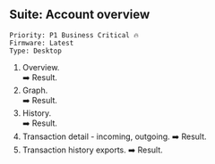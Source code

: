   ## Suite: Account overview 

```
Priority: P1 Business Critical 🔥
Firmware: Latest
Type: Desktop
```

1. Overview.\
  ➡️ Result.
2. Graph.\
  ➡️ Result.
3. History.\
  ➡️ Result.
4. Transaction detail - incoming, outgoing.
  ➡️ Result.
5. Transaction history exports.
  ➡️ Result.
